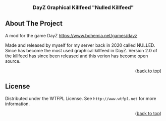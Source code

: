 <h3 align="center">DayZ Graphical Killfeed "Nulled Killfeed"</h3>







</div>















<!-- ABOUT THE PROJECT -->



## About The Project



A mod for the game DayZ https://www.bohemia.net/games/dayz

Made and released by myself for my server back in 2020 called NULLED.
Since has become the most used graphical killfeed in DayZ.
Version 2.0 of the killfeed has since been released and this verion has become open source.

<p align="right">(<a href="#readme-top">back to top</a>)</p>







<!-- LICENSE -->



## License







Distributed under the WTFPL License. See `http://www.wtfpl.net` for more information.







<p align="right">(<a href="#readme-top">back to top</a>)</p>















<!-- MARKDOWN LINKS & IMAGES -->

